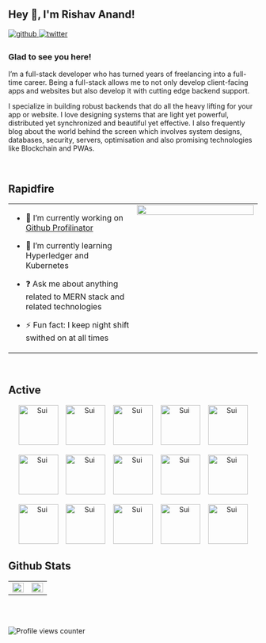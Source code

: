 ## Hey 👋, I'm Rishav Anand!  
  

<a href="https://github.com/rishavanand" target="_blank">
<img src=https://img.shields.io/badge/github-%2324292e.svg?&style=for-the-badge&logo=github&logoColor=white alt=github style="margin-bottom: 5px;" />
</a>
<a href="https://twitter.com/iamrishavanand" target="_blank">
<img src=https://img.shields.io/badge/twitter-%2300acee.svg?&style=for-the-badge&logo=twitter&logoColor=white alt=twitter style="margin-bottom: 5px;" />
</a>
  



### Glad to see you here!  
I’m a full-stack developer who has turned years of freelancing into a full-time career. Being a full-stack allows me to not only develop client-facing apps and websites but also develop it with cutting edge backend support.

I specialize in building robust backends that do all the heavy lifting for your app or website. I love designing systems that are light yet powerful, distributed yet synchronized and beautiful yet effective. I also frequently blog about the world behind the screen which involves system designs, databases, security, servers, optimisation and also promising technologies like Blockchain and PWAs.  
  

<br/>  


## Rapidfire  
<table><tr><td valign="top" width="50%">

- 🔭 I’m currently working on [Github Profilinator](https://github.com/rishavanand/github-profilinator)  
  

- 🌱 I’m currently learning Hyperledger and Kubernetes  
  

- ❓ Ask me about anything related to MERN stack and related technologies  
  

- ⚡ Fun fact: I keep night shift swithed on at all times   


</td><td valign="top" width="50%">

<div align="center">
<img src="https://rishavanand.github.io/static/images/greetings.gif" align="center" style="width: 100%" />
</div>  


</td></tr></table>  

<br/>  


## Active 
<div align="center">  
<a href="#" target="_blank"><img src="https://github.com/hivefive-space/hivefive-space/blob/b92f1b5bb2a8e341b173bc51e2d24a3f860fce6f/img/sui.png" alt="Sui" width="80" height="auto"></a>&nbsp;&nbsp;&nbsp;
<a href="#" target="_blank"><img src="https://github.com/hivefive-space/hivefive-space/blob/b92f1b5bb2a8e341b173bc51e2d24a3f860fce6f/img/sui.png" alt="Sui" width="80" height="auto"></a>&nbsp;&nbsp;&nbsp;
<a href="#" target="_blank"><img src="https://github.com/hivefive-space/hivefive-space/blob/b92f1b5bb2a8e341b173bc51e2d24a3f860fce6f/img/sui.png" alt="Sui" width="80" height="auto"></a>&nbsp;&nbsp;&nbsp;
<a href="#" target="_blank"><img src="https://github.com/hivefive-space/hivefive-space/blob/b92f1b5bb2a8e341b173bc51e2d24a3f860fce6f/img/sui.png" alt="Sui" width="80" height="auto"></a>&nbsp;&nbsp;&nbsp;
<a href="#" target="_blank"><img src="https://github.com/hivefive-space/hivefive-space/blob/b92f1b5bb2a8e341b173bc51e2d24a3f860fce6f/img/sui.png" alt="Sui" width="80" height="auto"></a>
</div> 
<br/>
<div align="center">  
<a href="#" target="_blank"><img src="https://github.com/hivefive-space/hivefive-space/blob/b92f1b5bb2a8e341b173bc51e2d24a3f860fce6f/img/sui.png" alt="Sui" width="80" height="auto"></a>&nbsp;&nbsp;&nbsp;
<a href="#" target="_blank"><img src="https://github.com/hivefive-space/hivefive-space/blob/b92f1b5bb2a8e341b173bc51e2d24a3f860fce6f/img/sui.png" alt="Sui" width="80" height="auto"></a>&nbsp;&nbsp;&nbsp;
<a href="#" target="_blank"><img src="https://github.com/hivefive-space/hivefive-space/blob/b92f1b5bb2a8e341b173bc51e2d24a3f860fce6f/img/sui.png" alt="Sui" width="80" height="auto"></a>&nbsp;&nbsp;&nbsp;
<a href="#" target="_blank"><img src="https://github.com/hivefive-space/hivefive-space/blob/b92f1b5bb2a8e341b173bc51e2d24a3f860fce6f/img/sui.png" alt="Sui" width="80" height="auto"></a>&nbsp;&nbsp;&nbsp;
<a href="#" target="_blank"><img src="https://github.com/hivefive-space/hivefive-space/blob/b92f1b5bb2a8e341b173bc51e2d24a3f860fce6f/img/sui.png" alt="Sui" width="80" height="auto"></a>
</div>
<br/>
<div align="center">  
<a href="#" target="_blank"><img src="https://github.com/hivefive-space/hivefive-space/blob/b92f1b5bb2a8e341b173bc51e2d24a3f860fce6f/img/sui.png" alt="Sui" width="80" height="auto"></a>&nbsp;&nbsp;&nbsp;
<a href="#" target="_blank"><img src="https://github.com/hivefive-space/hivefive-space/blob/b92f1b5bb2a8e341b173bc51e2d24a3f860fce6f/img/sui.png" alt="Sui" width="80" height="auto"></a>&nbsp;&nbsp;&nbsp;
<a href="#" target="_blank"><img src="https://github.com/hivefive-space/hivefive-space/blob/b92f1b5bb2a8e341b173bc51e2d24a3f860fce6f/img/sui.png" alt="Sui" width="80" height="auto"></a>&nbsp;&nbsp;&nbsp;
<a href="#" target="_blank"><img src="https://github.com/hivefive-space/hivefive-space/blob/b92f1b5bb2a8e341b173bc51e2d24a3f860fce6f/img/sui.png" alt="Sui" width="80" height="auto"></a>&nbsp;&nbsp;&nbsp;
<a href="#" target="_blank"><img src="https://github.com/hivefive-space/hivefive-space/blob/b92f1b5bb2a8e341b173bc51e2d24a3f860fce6f/img/sui.png" alt="Sui" width="80" height="auto"></a>
</div> 


## Github Stats  
<table><tr><td valign="top" width="50%">

<img src="https://github-readme-stats.vercel.app/api?username=rishavanand&show_icons=true&count_private=true&hide_border=true" align="left" style="width: 100%" />

</td><td valign="top" width="50%">

<img src="https://github-readme-stats.vercel.app/api/top-langs/?username=rishavanand&hide_border=true&layout=compact" align="left" style="width: 100%" />

</td></tr></table>  

<br/>  

  

<br/>  

![Profile views counter](https://komarev.com/ghpvc/?username=rishavanand&&style=flat-square)  
  

<br/>  


<br />


